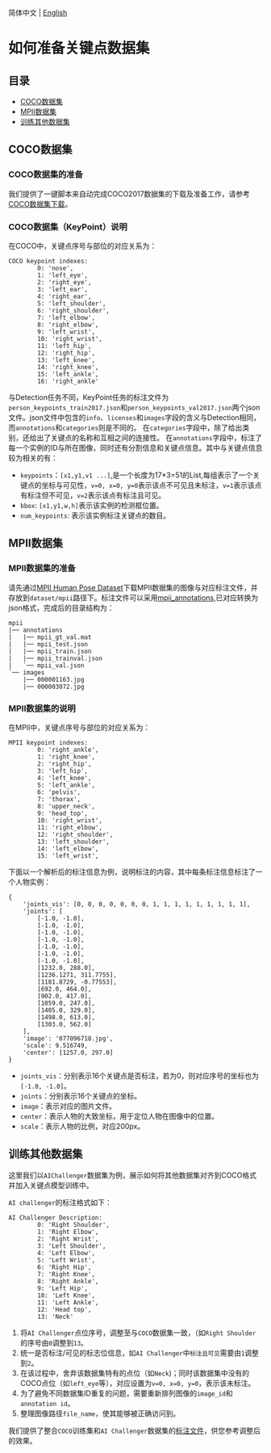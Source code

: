 简体中文 | [English](PrepareKeypointDataSet_en.md)

# 如何准备关键点数据集
## 目录
- [COCO数据集](#COCO数据集)
- [MPII数据集](#MPII数据集)
- [训练其他数据集](#训练其他数据集)

## COCO数据集
### COCO数据集的准备
我们提供了一键脚本来自动完成COCO2017数据集的下载及准备工作，请参考[COCO数据集下载](https://github.com/PaddlePaddle/PaddleDetection/blob/f0a30f3ba6095ebfdc8fffb6d02766406afc438a/docs/tutorials/PrepareDetDataSet.md#COCO%E6%95%B0%E6%8D%AE)。

### COCO数据集（KeyPoint）说明
在COCO中，关键点序号与部位的对应关系为：
```
COCO keypoint indexes:
        0: 'nose',
        1: 'left_eye',
        2: 'right_eye',
        3: 'left_ear',
        4: 'right_ear',
        5: 'left_shoulder',
        6: 'right_shoulder',
        7: 'left_elbow',
        8: 'right_elbow',
        9: 'left_wrist',
        10: 'right_wrist',
        11: 'left_hip',
        12: 'right_hip',
        13: 'left_knee',
        14: 'right_knee',
        15: 'left_ankle',
        16: 'right_ankle'
```
与Detection任务不同，KeyPoint任务的标注文件为`person_keypoints_train2017.json`和`person_keypoints_val2017.json`两个json文件。json文件中包含的`info`、`licenses`和`images`字段的含义与Detection相同，而`annotations`和`categories`则是不同的。
在`categories`字段中，除了给出类别，还给出了关键点的名称和互相之间的连接性。
在`annotations`字段中，标注了每一个实例的ID与所在图像，同时还有分割信息和关键点信息。其中与关键点信息较为相关的有：
- `keypoints`：`[x1,y1,v1 ...]`,是一个长度为17*3=51的List,每组表示了一个关键点的坐标与可见性，`v=0, x=0, y=0`表示该点不可见且未标注，`v=1`表示该点有标注但不可见，`v=2`表示该点有标注且可见。
- `bbox`: `[x1,y1,w,h]`表示该实例的检测框位置。
- `num_keypoints`: 表示该实例标注关键点的数目。


## MPII数据集
### MPII数据集的准备
请先通过[MPII Human Pose Dataset](http://human-pose.mpi-inf.mpg.de/#download)下载MPII数据集的图像与对应标注文件，并存放到`dataset/mpii`路径下。标注文件可以采用[mpii_annotations](https://download.openmmlab.com/mmpose/datasets/mpii_annotations.tar),已对应转换为json格式，完成后的目录结构为：
```
mpii
|── annotations
|   |── mpii_gt_val.mat
|   |── mpii_test.json
|   |── mpii_train.json
|   |── mpii_trainval.json
|   `── mpii_val.json
`── images
    |── 000001163.jpg
    |── 000003072.jpg
```
### MPII数据集的说明
在MPII中，关键点序号与部位的对应关系为：
```
MPII keypoint indexes:
        0: 'right_ankle',
        1: 'right_knee',
        2: 'right_hip',
        3: 'left_hip',
        4: 'left_knee',
        5: 'left_ankle',
        6: 'pelvis',
        7: 'thorax',
        8: 'upper_neck',
        9: 'head_top',
        10: 'right_wrist',
        11: 'right_elbow',
        12: 'right_shoulder',
        13: 'left_shoulder',
        14: 'left_elbow',
        15: 'left_wrist',
```
下面以一个解析后的标注信息为例，说明标注的内容，其中每条标注信息标注了一个人物实例：
```
{
    'joints_vis': [0, 0, 0, 0, 0, 0, 0, 1, 1, 1, 1, 1, 1, 1, 1, 1],
    'joints': [
        [-1.0, -1.0],
        [-1.0, -1.0],
        [-1.0, -1.0],
        [-1.0, -1.0],
        [-1.0, -1.0],
        [-1.0, -1.0],
        [-1.0, -1.0],
        [1232.0, 288.0],
        [1236.1271, 311.7755],
        [1181.8729, -0.77553],
        [692.0, 464.0],
        [902.0, 417.0],
        [1059.0, 247.0],
        [1405.0, 329.0],
        [1498.0, 613.0],
        [1303.0, 562.0]
    ],
    'image': '077096718.jpg',
    'scale': 9.516749,
    'center': [1257.0, 297.0]
}
```
- `joints_vis`：分别表示16个关键点是否标注，若为0，则对应序号的坐标也为`[-1.0, -1.0]`。
- `joints`：分别表示16个关键点的坐标。
- `image`：表示对应的图片文件。
- `center`：表示人物的大致坐标，用于定位人物在图像中的位置。
- `scale`：表示人物的比例，对应200px。


## 训练其他数据集
这里我们以`AIChallenger`数据集为例，展示如何将其他数据集对齐到COCO格式并加入关键点模型训练中。


`AI challenger`的标注格式如下：
```
AI Challenger Description:
        0: 'Right Shoulder',
        1: 'Right Elbow',
        2: 'Right Wrist',
        3: 'Left Shoulder',
        4: 'Left Elbow',
        5: 'Left Wrist',
        6: 'Right Hip',
        7: 'Right Knee',
        8: 'Right Ankle',
        9: 'Left Hip',
        10: 'Left Knee',
        11: 'Left Ankle',
        12: 'Head top',
        13: 'Neck'
```
1. 将`AI Challenger`点位序号，调整至与`COCO`数据集一致，（如`Right Shoulder`的序号由`0`调整到`13`。
2. 统一是否标注/可见的标志位信息，如`AI Challenger`中`标注且可见`需要由`1`调整到`2`。
3. 在该过程中，舍弃该数据集特有的点位（如`Neck`)；同时该数据集中没有的COCO点位（如`left_eye`等），对应设置为`v=0, x=0, y=0`，表示该未标注。
4. 为了避免不同数据集ID重复的问题，需要重新排列图像的`image_id`和`annotation id`。
5. 整理图像路径`file_name`，使其能够被正确访问到。

我们提供了整合`COCO`训练集和`AI Challenger`数据集的[标注文件](https://bj.bcebos.com/v1/paddledet/data/keypoint/aic_coco_train_cocoformat.json)，供您参考调整后的效果。
